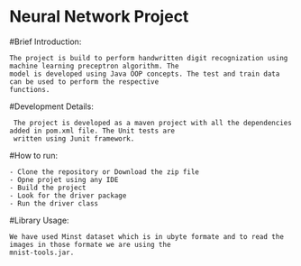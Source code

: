 # Neural Network Project

  #Brief Introduction: 
    
    The project is build to perform handwritten digit recognization using machine learning preceptron algorithm. The 
    model is developed using Java OOP concepts. The test and train data can be used to perform the respective
    functions. 
    
  #Development Details: 
  
     The project is developed as a maven project with all the dependencies added in pom.xml file. The Unit tests are
     written using Junit framework. 
 
  #How to run:
    
    - Clone the repository or Download the zip file
    - Opne projet using any IDE
    - Build the project
    - Look for the driver package
    - Run the driver class
    
 #Library Usage:
 
    We have used Minst dataset which is in ubyte formate and to read the images in those formate we are using the
    mnist-tools.jar.
    
